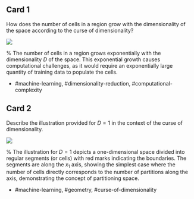 ## Card 1

How does the number of cells in a region grow with the dimensionality of the space according to the curse of dimensionality?

![](https://cdn.mathpix.com/cropped/2024_05_26_628bb04fbcc19ed959eag-1.jpg?height=81&width=262&top_left_y=2006&top_left_x=638)

%
The number of cells in a region grows exponentially with the dimensionality $D$ of the space. This exponential growth causes computational challenges, as it would require an exponentially large quantity of training data to populate the cells.

- #machine-learning, #dimensionality-reduction, #computational-complexity

## Card 2

Describe the illustration provided for $D=1$ in the context of the curse of dimensionality.

![](https://cdn.mathpix.com/cropped/2024_05_26_628bb04fbcc19ed959eag-1.jpg?height=81&width=262&top_left_y=2006&top_left_x=638)

%
The illustration for $D=1$ depicts a one-dimensional space divided into regular segments (or cells) with red marks indicating the boundaries. The segments are along the $x_1$ axis, showing the simplest case where the number of cells directly corresponds to the number of partitions along the axis, demonstrating the concept of partitioning space.

- #machine-learning, #geometry, #curse-of-dimensionality